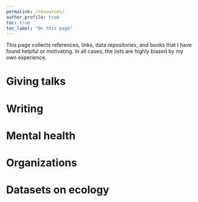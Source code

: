 ```yaml
---
permalink: /resources/
author_profile: true
toc: true
toc_label: "On this page"
---
```

This page collects references, links, data repositories, and books that I have found helpful or motivating. In all cases, the lists are highly biased by my own experience.


# Giving talks

# Writing

# Mental health

# Organizations

# Datasets on ecology


